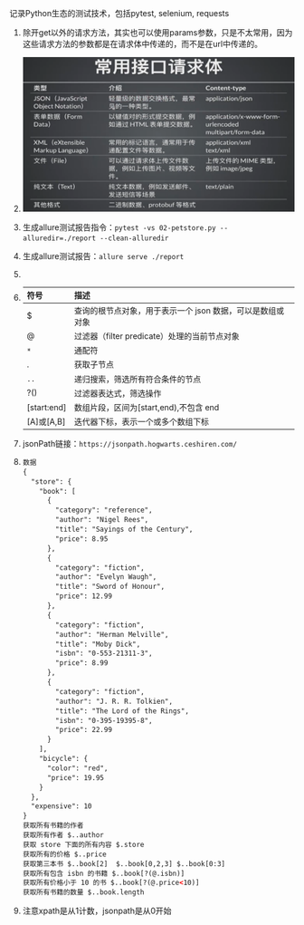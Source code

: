 
记录Python生态的测试技术，包括pytest, selenium, requests

1. 除开get以外的请求方法，其实也可以使用params参数，只是不太常用，因为这些请求方法的参数都是在请求体中传递的，而不是在url中传递的。
2. ![image-20240624161848877](README.assets/image-20240624161848877.png)
3. 生成allure测试报告指令：`pytest -vs 02-petstore.py --alluredir=./report --clean-alluredir`
4. 生成allure测试报告：`allure serve ./report`
5. 
6. | 符号        | 描述                                                       |
   | :---------- | :--------------------------------------------------------- |
   | $           | 查询的根节点对象，用于表示一个 json 数据，可以是数组或对象 |
   | @           | 过滤器（filter predicate）处理的当前节点对象               |
   | `*`         | 通配符                                                     |
   | .           | 获取子节点                                                 |
   | `..`        | 递归搜索，筛选所有符合条件的节点                           |
   | ?()         | 过滤器表达式，筛选操作                                     |
   | [start:end] | 数组片段，区间为[start,end),不包含 end                     |
   | [A]或[A,B]  | 迭代器下标，表示一个或多个数组下标                         |

7. jsonPath链接：`https://jsonpath.hogwarts.ceshiren.com/` 

8. ```xml
   数据
   {
     "store": {
       "book": [
         {
           "category": "reference",
           "author": "Nigel Rees",
           "title": "Sayings of the Century",
           "price": 8.95
         },
         {
           "category": "fiction",
           "author": "Evelyn Waugh",
           "title": "Sword of Honour",
           "price": 12.99
         },
         {
           "category": "fiction",
           "author": "Herman Melville",
           "title": "Moby Dick",
           "isbn": "0-553-21311-3",
           "price": 8.99
         },
         {
           "category": "fiction",
           "author": "J. R. R. Tolkien",
           "title": "The Lord of the Rings",
           "isbn": "0-395-19395-8",
           "price": 22.99
         }
       ],
       "bicycle": {
         "color": "red",
         "price": 19.95
       }
     },
     "expensive": 10
   }
   获取所有书籍的作者
   获取所有作者 $..author
   获取 store 下面的所有内容 $.store
   获取所有的价格 $..price
   获取第三本书 $..book[2]  $..book[0,2,3] $..book[0:3]
   获取所有包含 isbn 的书籍 $..book[?(@.isbn)]
   获取所有价格小于 10 的书 $..book[?(@.price<10)]
   获取所有书籍的数量 $..book.length
   ```

9. 注意xpath是从1计数，jsonpath是从0开始